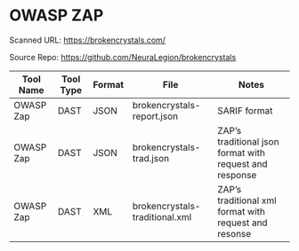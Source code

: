 # OWASP ZAP

Scanned URL: https://brokencrystals.com/

Source Repo: https://github.com/NeuraLegion/brokencrystals

| Tool Name | Tool Type | Format | File | Notes |
| --- | --- | --- | --- | --- |
| OWASP Zap | DAST | JSON | brokencrystals-report.json | SARIF format |
| OWASP Zap | DAST | JSON | brokencrystals-trad.json | ZAP’s traditional json format with request and response |
| OWASP Zap | DAST | XML | brokencrystals-traditional.xml | ZAP’s traditional xml format with request and resonse |
